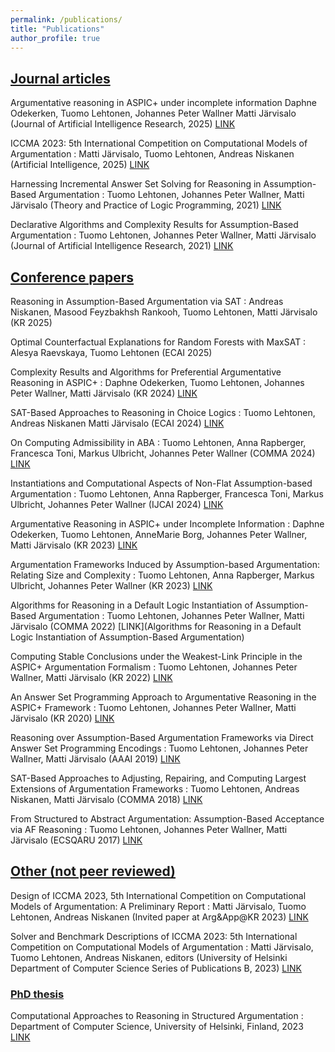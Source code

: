 ```yaml
---
permalink: /publications/
title: "Publications"
author_profile: true
---
```


## <u>Journal articles</u>
Argumentative reasoning in ASPIC+ under incomplete information
Daphne Odekerken, Tuomo Lehtonen, Johannes Peter Wallner Matti Järvisalo (Journal of Artificial Intelligence Research, 2025)
[LINK](https://www.jair.org/index.php/jair/article/view/18404) 

ICCMA 2023: 5th International Competition on Computational Models of Argumentation
: Matti Järvisalo, Tuomo Lehtonen, Andreas Niskanen (Artificial Intelligence, 2025)
[LINK](https://www.sciencedirect.com/science/article/pii/S000437022500030X)

Harnessing Incremental Answer Set Solving for Reasoning in Assumption-Based Argumentation
: Tuomo Lehtonen, Johannes Peter Wallner, Matti Järvisalo (Theory and Practice of Logic Programming, 2021)
[LINK](https://doi.org/10.1017/S1471068421000296)

Declarative Algorithms and Complexity Results for Assumption-Based Argumentation
:   Tuomo Lehtonen, Johannes Peter Wallner, Matti Järvisalo (Journal of Artificial Intelligence Research, 2021)
[LINK](https://doi.org/10.1613/jair.1.12479)

## <u>Conference papers</u>
Reasoning in Assumption-Based Argumentation via SAT
: Andreas Niskanen, Masood Feyzbakhsh Rankooh, Tuomo Lehtonen, Matti Järvisalo (KR 2025)

Optimal Counterfactual Explanations for Random Forests with MaxSAT
: Alesya Raevskaya, Tuomo Lehtonen (ECAI 2025)

Complexity Results and Algorithms for Preferential Argumentative Reasoning in ASPIC+ 
:   Daphne Odekerken, Tuomo Lehtonen, Johannes Peter Wallner, Matti Järvisalo (KR 2024)
[LINK](https://doi.org/10.24963/kr.2024/49)

SAT-Based Approaches to Reasoning in Choice Logics
:   Tuomo Lehtonen, Andreas Niskanen Matti Järvisalo (ECAI 2024)
[LINK](https://doi.org/10.3233/FAIA241001)

On Computing Admissibility in ABA
:   Tuomo Lehtonen, Anna Rapberger, Francesca Toni, Markus Ulbricht, Johannes Peter Wallner (COMMA 2024)
[LINK](https://ebooks.iospress.nl/volumearticle/69215)

Instantiations and Computational Aspects of Non-Flat Assumption-based Argumentation
:   Tuomo Lehtonen, Anna Rapberger, Francesca Toni, Markus Ulbricht, Johannes Peter Wallner (IJCAI 2024)
[LINK](https://www.ijcai.org/proceedings/2024/383)

Argumentative Reasoning in ASPIC+ under Incomplete Information
:   Daphne Odekerken, Tuomo Lehtonen, AnneMarie Borg, Johannes Peter Wallner, Matti Järvisalo (KR 2023)
[LINK](https://proceedings.kr.org/2023/52/)

Argumentation Frameworks Induced by Assumption-based Argumentation: Relating Size and Complexity
:   Tuomo Lehtonen, Anna Rapberger, Markus Ulbricht, Johannes Peter Wallner (KR 2023)
[LINK](https://proceedings.kr.org/2023/43/)

Algorithms for Reasoning in a Default Logic Instantiation of Assumption-Based Argumentation
:   Tuomo Lehtonen, Johannes Peter Wallner, Matti Järvisalo (COMMA 2022)
[LINK](Algorithms for Reasoning in a Default Logic Instantiation of Assumption-Based Argumentation)

Computing Stable Conclusions under the Weakest-Link Principle in the ASPIC+ Argumentation Formalism
:   Tuomo Lehtonen, Johannes Peter Wallner, Matti Järvisalo (KR 2022)
[LINK](https://proceedings.kr.org/2022/22/)

An Answer Set Programming Approach to Argumentative Reasoning in the ASPIC+ Framework
:   Tuomo Lehtonen, Johannes Peter Wallner, Matti Järvisalo (KR 2020)
[LINK](https://doi.org/10.24963/kr.2020/63)

Reasoning over Assumption-Based Argumentation Frameworks via Direct Answer Set Programming Encodings
:   Tuomo Lehtonen, Johannes Peter Wallner, Matti Järvisalo (AAAI 2019)
[LINK](https://doi.org/10.1609/aaai.v33i01.33012938)

SAT-Based Approaches to Adjusting, Repairing, and Computing Largest Extensions of Argumentation Frameworks
:   Tuomo Lehtonen, Andreas Niskanen, Matti Järvisalo (COMMA 2018)
[LINK](https://ebooks.iospress.nl/publication/50191)

From Structured to Abstract Argumentation: Assumption-Based Acceptance via AF Reasoning
:   Tuomo Lehtonen, Johannes Peter Wallner, Matti Järvisalo (ECSQARU 2017)
[LINK](https://doi.org/10.1007/978-3-319-61581-3_6)

## <u>Other (not peer reviewed)</u>
Design of ICCMA 2023, 5th International Competition on Computational Models of Argumentation: A Preliminary Report
:   Matti Järvisalo, Tuomo Lehtonen, Andreas Niskanen (Invited paper at Arg&App@KR 2023)
[LINK](https://tuhat.helsinki.fi/ws/portalfiles/portal/270662732/paper.pdf)

Solver and Benchmark Descriptions of ICCMA 2023: 5th International Competition on Computational Models of Argumentation
:   Matti Järvisalo, Tuomo Lehtonen, Andreas Niskanen, editors (University of Helsinki Department of Computer Science Series of Publications B, 2023)
[LINK](https://researchportal.helsinki.fi/files/274853796/iccma23proc.pdf)

### <u>PhD thesis</u>
Computational Approaches to Reasoning in Structured Argumentation
:   Department of Computer Science, University of Helsinki, Finland, 2023
[LINK](https://hdl.handle.net/10138/358340)
